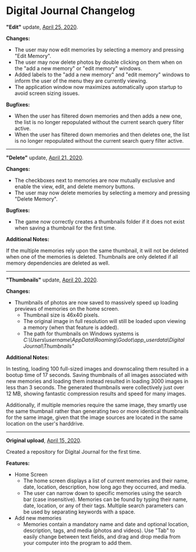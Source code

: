 # Digital Journal Changelog

**"Edit"** update, <ins>April 25, 2020</ins>.

**Changes:**
- The user may now edit memories by selecting a memory and pressing "Edit Memory".
- The user may now delete photos by double clicking on them when on the "add a new memory" or "edit memory" windows.
- Added labels to the "add a new memory" and "edit memory" windows to inform the user of the menu they are currently viewing.
- The application window now maximizes automatically upon startup to avoid screen sizing issues.

**Bugfixes:**
- When the user has filtered down memories and then adds a new one, the list is no longer repopulated without the current search query filter active.
- When the user has filtered down memories and then deletes one, the list is no longer repopulated without the current search query filter active.

<hr />

**"Delete"** update, <ins>April 21, 2020</ins>.

**Changes:**
- The checkboxes next to memories are now mutually exclusive and enable the view, edit, and delete memory buttons.
- The user may now delete memories by selecting a memory and pressing "Delete Memory".

**Bugfixes:**

- The game now correctly creates a thumbnails folder if it does not exist when saving a thumbnail for the first time.

**Additional Notes:**

If the multiple memories rely upon the same thumbnail, it will not be deleted when one of the memories is deleted.
Thumbnails are only deleted if all memory dependencies are deleted as well.

<hr />

**"Thumbnails"** update, <ins>April 20, 2020</ins>.

**Changes:**

- Thumbnails of photos are now saved to massively speed up loading previews of memories on the home screen.
  - Thumbnail size is 46x40 pixels.
  - The original image in full resolution will still be loaded upon viewing a memory (when that feature is added).
  - The path for thumbnails on Windows systems is *C:\Users\username\AppData\Roaming\Godot\app_userdata\Digital Journal\Thumbnails"*

**Additional Notes:**

In testing, loading 100 full-sized images and downscaling them resulted in a bootup time of 17 seconds. Saving thumbnails of all images associated with new memories and loading them instead resulted in loading 3000 images in less than 3 seconds. The generated thumbnails were collectively just over 12 MB, showing fantastic compression results and speed for many images.

Additionally, if multiple memories require the same image, they smartly use the same thumbnail rather than generating two or more identical thumbnails for the same image, given that the image sources are located in the same location on the user's harddrive.

<hr />

**Original upload**, <ins>April 15, 2020</ins>.

Created a repository for Digital Journal for the first time.

**Features:**

- Home Screen
  - The home screen displays a list of current memories and their name, date, location, description, how long ago they occurred, and media.
  - The user can narrow down to specific memories using the search bar (case insensitive). Memories can be found by typing their name, date, location, or any of their tags. Multiple search parameters can be used by separating keywords with a space.
- Add new memories
  - Memories contain a mandatory name and date and optional location, description, tags, and media (photos and videos). Use "Tab" to easily change between text fields, and drag and drop media from your computer into the program to add them.